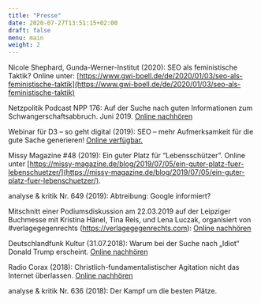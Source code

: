 ```yaml
---
title: "Presse"
date: 2020-07-27T13:51:15+02:00
draft: false
menu: main
weight: 2
---
```


Nicole Shephard, Gunda-Werner-Institut (2020): SEO als feministische Taktik? Online unter: [https://www.gwi-boell.de/de/2020/01/03/seo-als-feministische-taktik](https://www.gwi-boell.de/de/2020/01/03/seo-als-feministische-taktik)

Netzpolitik Podcast NPP 176: Auf der Suche nach guten Informationen zum Schwangerschaftsabbruch. Juni 2019. [Online nachhören](https://netzpolitik.org/2019/npp-176-auf-der-suche-nach-guten-informationen-zum-schwangerschaftsabbruch/)

Webinar für D3 – so geht digital (2019): SEO – mehr Aufmerksamkeit für die gute Sache generieren! [Online verfügbar.](https://so-geht-digital.de/seo-mehr-aufmerksamkeit-fur-die-gute-sache-generieren/)

Missy Magazine #48 (2019): Ein guter Platz für “Lebensschützer”. Online unter [https://missy-magazine.de/blog/2019/07/05/ein-guter-platz-fuer-lebenschuetzer/](https://missy-magazine.de/blog/2019/07/05/ein-guter-platz-fuer-lebenschuetzer/).  

analyse & kritik Nr. 649 (2019): Abtreibung: Google informiert?

Mitschnitt einer Podiumsdiskussion am 22.03.2019 auf der Leipziger Buchmesse mit Kristina Hänel, Tina Reis, und Lena Luczak, organisiert von #verlagegegenrechts (https://verlagegegenrechts.com): [Online nachhören](https://cba.fro.at/400348)

Deutschlandfunk Kultur (31.07.2018): Warum bei der Suche nach „Idiot“ Donald Trump erscheint. [Online nachhören](https://www.deutschlandfunkkultur.de/internetexpertin-ueber-google-algorithmus-warum-bei-der.2156.de.html?dram:article_id=424291)

Radio Corax (2018): Christlich-fundamentalistischer Agitation nicht das Internet überlassen. [Online nachhören](https://radiocorax.de/tag/feministclickback-org/)

analyse & kritik Nr. 636 (2018): Der Kampf um die besten Plätze.
